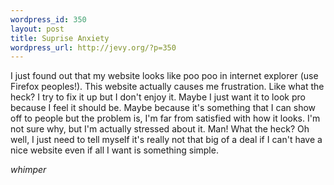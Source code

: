 ```yaml
--- 
wordpress_id: 350
layout: post
title: Suprise Anxiety
wordpress_url: http://jevy.org/?p=350
---
```

I just found out that my website looks like poo poo in internet explorer (use Firefox peoples!).  This website actually causes me frustration.  Like what the heck?  I try to fix it up but I don't enjoy it.  Maybe I just want it to look pro because I feel it should be.  Maybe because it's something that I can show off to people but the problem is, I'm far from satisfied with how it looks.  I'm not sure why, but I'm actually stressed about it.  Man!  What the heck?  Oh well, I just need to tell myself it's really not that big of a deal if I can't have a nice website even if all I want is something simple.

*whimper*
